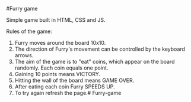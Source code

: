 #Furry game

Simple game built in HTML, CSS and JS.

Rules of the game:

1) Furry moves around the board 10x10.
2) The direction of Furry's movement can be controlled by the keyboard arrows.
3) The aim of the game is to "eat" coins, which appear on the board randomly. Each coin equals one point.
4) Gaining 10 points means VICTORY.
5) Hitting the wall of the board means GAME OVER.
6) After eating each coin Furry SPEEDS UP.
7) To try again refresh the page.# Furry-game
